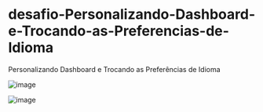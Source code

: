 # desafio-Personalizando-Dashboard-e-Trocando-as-Preferencias-de-Idioma
 Personalizando Dashboard e Trocando as Preferências de Idioma

![image](https://user-images.githubusercontent.com/70346444/207599916-84278b33-7b0a-40ea-ac82-b32cdc679c8b.png)

![image](https://user-images.githubusercontent.com/70346444/207600125-c09307fe-f588-4d9a-b294-28ea56f17c90.png)
